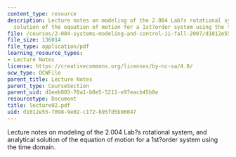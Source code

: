```yaml
---
content_type: resource
description: Lecture notes on modeling of the 2.004 Lab?s rotational system, and analytical
  solution of the equation of motion for a 1st?order system using the time domain.
file: /courses/2-004-systems-modeling-and-control-ii-fall-2007/d1012e5570989e02c172b95fd5b96047_lecture02.pdf
file_size: 136014
file_type: application/pdf
learning_resource_types:
- Lecture Notes
license: https://creativecommons.org/licenses/by-nc-sa/4.0/
ocw_type: OCWFile
parent_title: Lecture Notes
parent_type: CourseSection
parent_uid: d1eeb003-70a1-b8e5-5211-e97eacb45b0e
resourcetype: Document
title: lecture02.pdf
uid: d1012e55-7098-9e02-c172-b95fd5b96047
---
```

Lecture notes on modeling of the 2.004 Lab?s rotational system, and analytical solution of the equation of motion for a 1st?order system using the time domain.